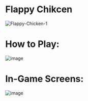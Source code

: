 # Flappy Chikcen
![Flappy-Chicken-1](https://github.com/omarqazidev/flappy-chicken/assets/28197002/c8de93c2-06ee-40eb-b76b-2d8c05655125)

# How to Play:
![image](https://github.com/omarqazidev/flappy-chicken/assets/28197002/cd43c269-a29b-4684-a38c-6e92fa045282)

# In-Game Screens:
![image](https://github.com/omarqazidev/flappy-chicken/assets/28197002/0b8799ec-9aa8-434d-b4a8-67e9134497e6)
